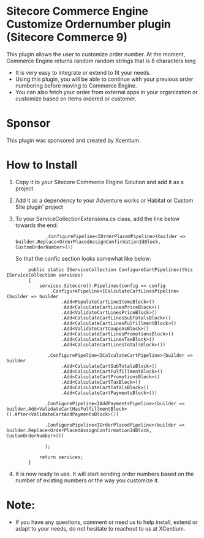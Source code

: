 ﻿
Sitecore Commerce Engine Customize Ordernumber plugin (Sitecore Commerce 9)
======================================

This plugin allows the user to customize order number. At the moment, Commerce Engine returns random random strings that is 8 characters long 
- It is very easy to integrate or extend to fit your needs.
- Using this plugin, you will be able to continue with your previous order numbering before moving to Commerce Engine.
- You can also fetch your order from external apps in your organization or customize based on items ordered or customer.


Sponsor
=======
This plugin was sponsored and created by Xcentium.

How to Install
==============

1. Copy it to your Sitecore Commerce Engine Solution and add it as a project 


2. Add it as a dependency to your Adventure works or Habitat or Custom Site plugin' project

3. To your ServiceCollectionExtensions.cs class, add the line below towards the end:

	              .ConfigurePipeline<IOrderPlacedPipeline>(builder => builder.Replace<OrderPlacedAssignConfirmationIdBlock, CustomOrderNumber>())

	So that the confic section looks somewhat like below:

```
        public static IServiceCollection ConfigureCartPipelines(this IServiceCollection services)
        {
            services.Sitecore().Pipelines(config => config
                .ConfigurePipeline<ICalculateCartLinesPipeline>(builder => builder
                    .Add<PopulateCartLineItemsBlock>()
                    .Add<CalculateCartLinesPriceBlock>()
                    .Add<ValidateCartLinesPriceBlock>()
                    .Add<CalculateCartLinesSubTotalsBlock>()
                    .Add<CalculateCartLinesFulfillmentBlock>()
                    .Add<ValidateCartCouponsBlock>()
                    .Add<CalculateCartLinesPromotionsBlock>()
                    .Add<CalculateCartLinesTaxBlock>()
                    .Add<CalculateCartLinesTotalsBlock>())

               .ConfigurePipeline<ICalculateCartPipeline>(builder => builder
                    .Add<CalculateCartSubTotalsBlock>()
                    .Add<CalculateCartFulfillmentBlock>()
                    .Add<CalculateCartPromotionsBlock>()
                    .Add<CalculateCartTaxBlock>()
                    .Add<CalculateCartTotalsBlock>()
                    .Add<CalculateCartPaymentsBlock>())
                    
              .ConfigurePipeline<IAddPaymentsPipeline>(builder => builder.Add<ValidateCartHasFulfillmentBlock>().After<ValidateCartAndPaymentsBlock>())
                            
              .ConfigurePipeline<IOrderPlacedPipeline>(builder => builder.Replace<OrderPlacedAssignConfirmationIdBlock, CustomOrderNumber>())

              );

            return services;
        }

```

4. It is now ready to use. It will start sending order numbers based on the number of existing numbers or the way you customize it. 

Note:
=====

- If you have any questions, comment or need us to help install, extend or adapt to your needs, do not hesitate to reachout to us at XCentium.




